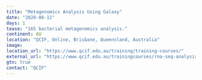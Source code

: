 ```yaml
---
title: "Metagenomics Analysis Using Galaxy"
date: "2020-08-11"
days: 1
tease: "16S bacterial metagenomics analysis."
continent: AU
location: "QCIF, Online, Brisbane, Queensland, Australia"
image: 
location_url: "https://www.qcif.edu.au/training/training-courses/"
external_url: "https://www.qcif.edu.au/trainingcourses/rna-seq-analysis-using-galaxy/"
gtn: true
contact: "QCIF"
---
```

